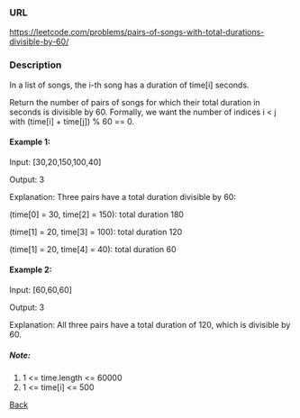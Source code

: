### URL

https://leetcode.com/problems/pairs-of-songs-with-total-durations-divisible-by-60/
### Description



In a list of songs, the i-th song has a duration of time[i] seconds. 

Return the number of pairs of songs for which their total duration in seconds is divisible by 60.  Formally, we want the number of indices i < j with (time[i] + time[j]) % 60 == 0.

 

#### Example 1:

Input: [30,20,150,100,40]

Output: 3

Explanation: Three pairs have a total duration divisible by 60:

(time[0] = 30, time[2] = 150): total duration 180

(time[1] = 20, time[3] = 100): total duration 120

(time[1] = 20, time[4] = 40): total duration 60
#### Example 2:

Input: [60,60,60]

Output: 3

Explanation: All three pairs have a total duration of 120, which is divisible by 60.
 

##### Note:

1. 1 <= time.length <= 60000
2. 1 <= time[i] <= 500



[Back](readme.md)
